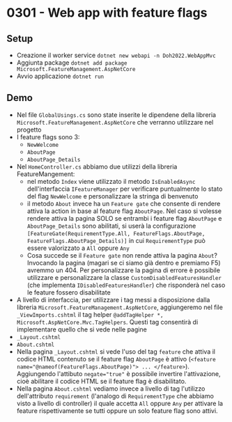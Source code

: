 # 0301 - Web app with feature flags

## Setup
- Creazione il worker service `dotnet new webapi -n Doh2022.WebAppMvc`
- Aggiunta package `dotnet add package Microsoft.FeatureManagement.AspNetCore`
- Avvio applicazione `dotnet run`

## Demo
- Nel file `GlobalUsings.cs` sono state inserite le dipendene della libreria `Microsoft.FeatureManagement.AspNetCore` che verranno utilizzare nel progetto
- I feature flags sono 3:
  - `NewWelcome`
  - `AboutPage`
  - `AboutPage_Details`
- Nel `HomeController.cs` abbiamo due utilizzi della libreria FeatureMangement:
  - nel metodo `Index` viene utilizzato il metodo `IsEnabledAsync` dell'interfaccia `IFeatureManager` per verificare puntualmente lo stato del flag `NewWelcome` e personalizzare la stringa di benvenuto
  -  il metodo `About` invece ha un `Feature gate` che consente di rendere attiva la action in base al feature flag `AboutPage`. Nel caso si volesse rendere attiva la pagina SOLO se entrambi i feature flag `AboutPage` e `AboutPage_Details` sono abilitati, si userà la configurazione `[FeatureGate(RequirementType.All, FeatureFlags.AboutPage, FeatureFlags.AboutPage_Details)]` in cui `RequirementType` può essere valorizzato a `All` oppure `Any`
  -  Cosa succede se il `Feature gate` non rende attiva la pagina `About`? Invocando la pagina (magari se ci siamo già dentro e premiamo F5) avremmo un 404. Per personalizzare la pagina di errore è possibile utilizzare e personalizzare la classe `CustomDisabledFeaturesHandler` (che implementa `IDisabledFeaturesHandler`) che risponderà nel caso le feature fossero disabilitate
-  A livello di interfaccia, per utilizzare i tag messi a disposizione dalla libreria `Microsoft.FeatureManagement.AspNetCore`, aggiungeremo nel file `_ViewImports.cshtml` il tag helper `@addTagHelper *, Microsoft.AspNetCore.Mvc.TagHelpers`. Questi tag consentirà di implementare quello che si vede nelle pagine
  - `_Layout.cshtml`
  - `About.cshtml`
- Nella pagina `_Layout.cshtml` si vede l'uso del tag `feature` che attiva il codice HTML contenuto se il feature flag `AboutPage` è attivo (`<feature name="@nameof(FeatureFlags.AboutPage)"> ... </feature>`). Aggiungendo l'attibuto  `negate="true"` è possibile invertire l'attivazione, cioè abilitare il codice HTML se il feature flag è disabilitato.
- Nella pagina `About.cshtml` vediamo invece a livello di tag l'utilizzo dell'attributo `requirement` (l'analogo di `RequirementType` che abbiamo visto a livello di controller) il quale accetta `All` oppure `Any` per attivare la feature rispettivamente se tutti oppure un solo feature flag sono attivi.